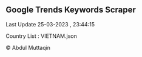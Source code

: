 

## Google Trends Keywords Scraper 
 
Last Update 25-03-2023 , 23:44:15

Country List :
VIETNAM.json



© Abdul Muttaqin 
